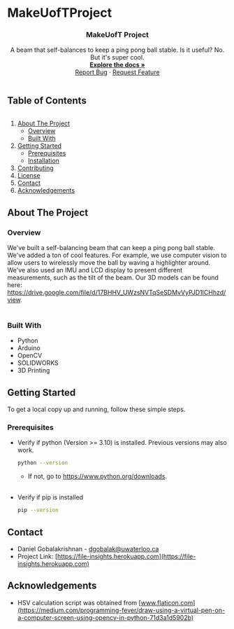 # MakeUofTProject

<!-- PROJECT LOGO -->
<p align="center">
  <a href="https://github.com/dgobalak/MakeUofTProject"></a>

  <h3 align="center">MakeUofT Project</h3>

  <p align="center">
    A beam that self-balances to keep a ping pong ball stable. Is it useful? No. But it's super cool.
    <br />
    <a href="https://github.com/dgobalak/MakeUofTProject"><strong>Explore the docs »</strong></a>
    <br>
    <a href="https://github.com/dgobalak/MakeUofTProject/issues">Report Bug</a>
    ·
    <a href="https://github.com/dgobalak/MakeUofTProject/issues">Request Feature</a>
</p>
</p>



<!-- TABLE OF CONTENTS -->
<summary>
<h2 style="display: inline-block">Table of Contents</h2></summary>

<ol>
<li>
    <a href="#about-the-project">About The Project</a>
    <ul>
	<li><a href="#overview">Overview</a></li>
    <li><a href="#built-with">Built With</a></li>
</ul>
</li>
<li>
    <a href="#getting-started">Getting Started</a>
    <ul>
    <li><a href="#prerequisites">Prerequisites</a></li>
    <li><a href="#installation-and-setup">Installation</a></li>
    </ul>
</li>
<li><a href="#contributing">Contributing</a></li>
<li><a href="#license">License</a></li>
<li><a href="#contact">Contact</a></li>
<li><a href="#acknowledgements">Acknowledgements</a></li>
</ol>



<!-- ABOUT THE PROJECT -->
## About The Project
<!-- 
[![Product Name Screen Shot][product-screenshot]](https://example.com) -->

### Overview

We've built a self-balancing beam that can keep a ping pong ball stable. We've added a ton of cool features. For example, we use computer vision to allow users to wirelessly move the ball by waving a highlighter around. We've also used an IMU and LCD display to present different measurements, such as the tilt of the beam. Our 3D models can be found here: https://drive.google.com/file/d/17BHHV_UWzsNVTqSeSDMvVyPJD1ICHhzd/view.
<br>
<br>

### Built With

* Python
* Arduino
* OpenCV
* SOLIDWORKS
* 3D Printing

<!-- GETTING STARTED -->
## Getting Started

To get a local copy up and running, follow these simple steps.

### Prerequisites

* Verify if python (Version >= 3.10) is installed. Previous versions may also work.
  ```sh
  python --version
  ```
  * If not, go to https://www.python.org/downloads.
  <br><br>

* Verify if pip is installed
  ```sh
  pip --version
  ```

<!-- CONTACT -->
## Contact

* Daniel Gobalakrishnan - dgobalak@uwaterloo.ca
* Project Link: [https://file-insights.herokuapp.com](https://file-insights.herokuapp.com)



<!-- ACKNOWLEDGEMENTS -->
## Acknowledgements
* <div>HSV calculation script was obtained from <a href="https://medium.com/programming-fever/draw-using-a-virtual-pen-on-a-computer-screen-using-opencv-in-python-71d3a1d5902b">[www.flaticon.com](https://medium.com/programming-fever/draw-using-a-virtual-pen-on-a-computer-screen-using-opencv-in-python-71d3a1d5902b)</a></div>


<!-- MARKDOWN LINKS & IMAGES -->
<!-- https://www.markdownguide.org/basic-syntax/#reference-style-links -->
[contributors-shield]: https://img.shields.io/github/contributors/github_username/repo.svg?style=for-the-badge
[contributors-url]: https://github.com/github_username/repo_name/graphs/contributors
[forks-shield]: https://img.shields.io/github/forks/github_username/repo.svg?style=for-the-badge
[forks-url]: https://github.com/github_username/repo_name/network/members
[stars-shield]: https://img.shields.io/github/stars/github_username/repo.svg?style=for-the-badge
[stars-url]: https://github.com/github_username/repo_name/stargazers
[issues-shield]: https://img.shields.io/github/issues/github_username/repo.svg?style=for-the-badge
[issues-url]: https://github.com/github_username/repo_name/issues
[license-shield]: https://img.shields.io/github/license/github_username/repo.svg?style=for-the-badge
[license-url]: https://github.com/github_username/repo_name/blob/master/LICENSE.txt
[linkedin-shield]: https://img.shields.io/badge/-LinkedIn-black.svg?style=for-the-badge&logo=linkedin&colorB=555
[linkedin-url]: https://linkedin.com/in/github_username
